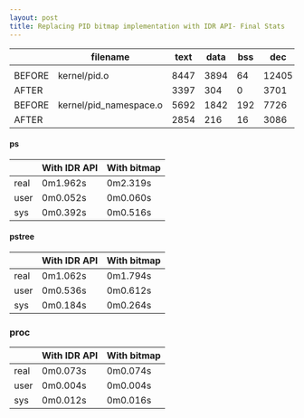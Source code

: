 ```yaml
---
layout: post
title: Replacing PID bitmap implementation with IDR API- Final Stats
---
```


|        |        filename          | text | data | bss |  dec  |   hex    |
|--------|--------------------------|------|------|-----|-------|----------|
|        |                          |      |      |     |       |          |
| BEFORE | kernel/pid.o             | 8447 | 3894 |  64 | 12405 | 3075     |
| AFTER  |                          | 3397 | 304  |   0 | 3701  |  e75     |
| BEFORE | kernel/pid_namespace.o   | 5692 | 1842 | 192 |  7726 | 1e2e     |
| AFTER  |                          | 2854 | 216  | 16  |  3086 | c0e      |

#### ps

|      | With IDR API  |  With bitmap |
|------|---------------|--------------|
|real  |  0m1.962s     |   0m2.319s |
|user  |  0m0.052s     |   0m0.060s |
|sys   |  0m0.392s     |   0m0.516s |

#### pstree

|       | With IDR API  |  With bitmap |
|-------|---------------|--------------|
|real   | 0m1.062s      |  0m1.794s |
|user   | 0m0.536s      |  0m0.612s |
|sys    | 0m0.184s      |  0m0.264s |

### proc

|       | With IDR API   | With bitmap |
|-------|----------------|-------------|
|real   | 0m0.073s       | 0m0.074s |
|user   | 0m0.004s       | 0m0.004s |
|sys    | 0m0.012s       | 0m0.016s |

